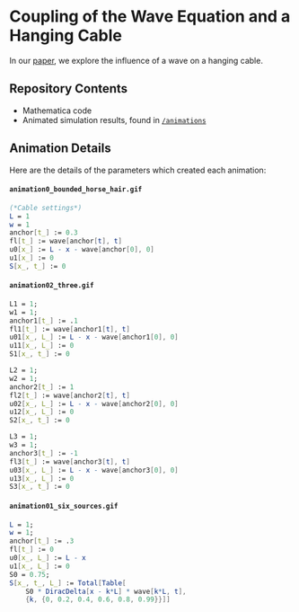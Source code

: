 # Coupling of the Wave Equation and a Hanging Cable

In our [paper](https://www.et.byu.edu/~vps/ME505/ME505.htm), we explore the influence of a wave on a hanging cable.

## Repository Contents

- Mathematica code
- Animated simulation results, found in [`/animations`](animations)

## Animation Details
Here are the details of the parameters which created each animation:

#### `animation0_bounded_horse_hair.gif`
```mathematica
(*Cable settings*)
L = 1
w = 1
anchor[t_] := 0.3
fl[t_] := wave[anchor[t], t]
u0[x_] := L - x - wave[anchor[0], 0]
u1[x_] := 0
S[x_, t_] := 0
```

#### `animation02_three.gif`

```mathematica
L1 = 1;
w1 = 1;
anchor1[t_] := .1
fl1[t_] := wave[anchor1[t], t]
u01[x_, L_] := L - x - wave[anchor1[0], 0]
u11[x_, L_] := 0
S1[x_, t_] := 0

L2 = 1;
w2 = 1;
anchor2[t_] := 1
fl2[t_] := wave[anchor2[t], t]
u02[x_, L_] := L - x - wave[anchor2[0], 0]
u12[x_, L_] := 0
S2[x_, t_] := 0

L3 = 1;
w3 = 1;
anchor3[t_] := -1
fl3[t_] := wave[anchor3[t], t]
u03[x_, L_] := L - x - wave[anchor3[0], 0]
u13[x_, L_] := 0
S3[x_, t_] := 0
```

#### `animation01_six_sources.gif`

```mathematica
L = 1;
w = 1;
anchor[t_] := .3
fl[t_] := 0
u0[x_, L_] := L - x
u1[x_, L_] := 0
S0 = 0.75;
S[x_, t_, L_] := Total[Table[
    S0 * DiracDelta[x - k*L] * wave[k*L, t], 
    {k, {0, 0.2, 0.4, 0.6, 0.8, 0.99}}]]
```